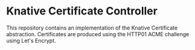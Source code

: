 # Knative Certificate Controller

This repository contains an implementation of the Knative Certificate
abstraction. Certificates are produced using the HTTP01 ACME challenge using
Let's Encrypt.
